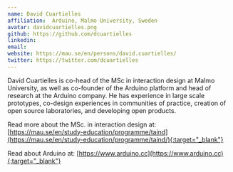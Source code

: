 ```yaml
---
name: David Cuartielles
affiliation:  Arduino, Malmo University, Sweden
avatar: davidcuartielles.png
github: https://github.com/dcuartielles
linkedin:
email:
website: https://mau.se/en/persons/david.cuartielles/
twitter: https://twitter.com/dcuartielles
---
```


David Cuartielles is co-head of the MSc in interaction design at Malmo University, as well as co-founder of the Arduino platform and head of research at the Arduino company. He has experience in large scale prototypes, co-design experiences in communities of practice, creation of open source laboratories, and developing open products.

Read more about the MSc. in interaction design at: [https://mau.se/en/study-education/programme/taind](https://mau.se/en/study-education/programme/taind/){:target="_blank"}

Read about Arduino at: [https://www.arduino.cc](https://www.arduino.cc){:target="_blank"}
